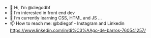 - 👋 Hi, I’m @diegodbf
- 👀 I’m interested in front end dev
- 🌱 I’m currently learning CSS, HTML and JS ...
- 📫 How to reach me: @bdiegof - Instagram  and Linkedin https://www.linkedin.com/in/di%C3%AAgo-de-barros-760541257/
                       

